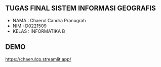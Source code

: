 ## TUGAS FINAL SISTEM INFORMASI GEOGRAFIS
- NAMA  : Chaerul Candra Pranugrah
- NIM   : D0221509
- KELAS : INFORMATIKA B
## DEMO
https://chaerulcp.streamlit.app/

